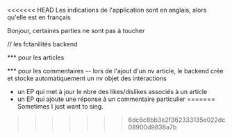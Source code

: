 <<<<<<< HEAD
Les indications de l'application sont en anglais, alors qu'elle est en français

Bonjour, certaines parties ne sont pas à toucher


// les fctanilités backend

*** pour les articles


*** pour les commentaires 
-- lors de l'ajout d'un nv article, le backend crée et stocke automatiquement un nv objet des intéractions

- un EP qui met à jour le nbre des likes/dislikes associés à un article
- un EP qui ajoute une réponse à un commentaire particulier
=======
Sometimes I just want to sing.
>>>>>>> 6dc6c8bb3e2f362333135e022dc08900d9838a7b

